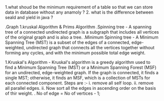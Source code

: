 1.what shoud be the minimum requirement of a table so that we can store data in database without any anamoly ?
2. what is the difference between seald and yield in java ?


.Graph 
1.kruskal Algorithm & Prims Algorithm 
.Spinning tree - A spanning tree of a connected undirected graph is a subgraph that includes all vertices of the original graph and is also a tree.
.Minimum Spinning tree - A Minimum Spanning Tree (MST) is a subset of the edges of a connected, edge-weighted, undirected graph that connects all the vertices together without forming any cycles, and with the minimum possible total edge weight. 

1.Kruskal's Algorithm - Kruskal's algorithm is a greedy algorithm used to find a Minimum Spanning Tree (MST) or a Minimum Spanning Forest (MSF) for an undirected, edge-weighted graph. If the graph is connected, it finds a single MST; otherwise, it finds an MSF, which is a collection of MSTs for each connected component.
Steps are :- 
i. remove all self loop.
ii. remove all parallel edges.
ii. Now sort all the edges in ascending order on the basis of thir weight.
. No of edge = No of vertices - 1;
 


